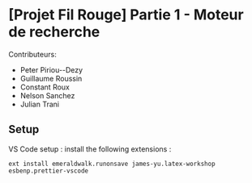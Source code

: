 # [Projet Fil Rouge] Partie 1 - Moteur de recherche

Contributeurs:
- Peter Piriou--Dezy
- Guillaume Roussin
- Constant Roux
- Nelson Sanchez
- Julian Trani

## Setup

VS Code setup : install the following extensions :
```
ext install emeraldwalk.runonsave james-yu.latex-workshop esbenp.prettier-vscode
```